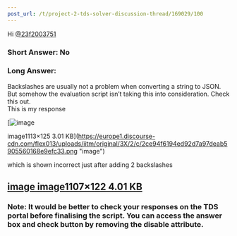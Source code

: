 ```yaml
---
post_url: /t/project-2-tds-solver-discussion-thread/169029/100
---
```

Hi [@23f2003751](/u/23f2003751)

### Short Answer: No

### Long Answer:

Backslashes are usually not a problem when converting a string to JSON. But somehow the evaluation script isn’t taking this into consideration. Check this out.  
This is my response  

[![image](https://europe1.discourse-cdn.com/flex013/uploads/iitm/original/3X/2/c/2ce94f6194ed92d7a97deab5905560168e9efc33.png)

image1113×125 3.01 KB](https://europe1.discourse-cdn.com/flex013/uploads/iitm/original/3X/2/c/2ce94f6194ed92d7a97deab5905560168e9efc33.png "image")

which is shown incorrect just after adding 2 backslashes

[image image1107×122 4.01 KB](https://europe1.discourse-cdn.com/flex013/uploads/iitm/original/3X/c/d/cdf8c41b7c8b7001a3a4b48a1c77d8cfdfc0f6d0.png "image")
----------------------------------------------------------------------------------------------------------------------------------------------------------

### Note: It would be better to check your responses on the TDS portal before finalising the script. You can access the answer box and check button by removing the disable attribute.